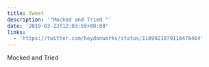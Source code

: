 ```yaml
---
title: Tweet
description: '"Mocked and Tried "'
date: '2019-03-22T12:03:59+00:00'
links:
  - 'https://twitter.com/heydonworks/status/1109021979116478464'
---
```

Mocked and Tried 
